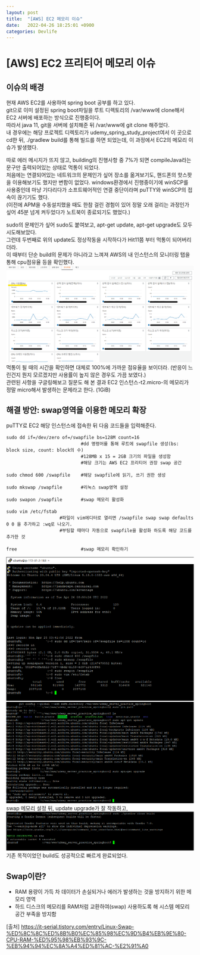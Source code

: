 ```yaml
---
layout: post
title:  "[AWS] EC2 메모리 이슈"
date:   2022-04-26 18:25:01 +0900
categories: Devlife
---
```


# [AWS] EC2 프리티어 메모리 이슈

## 이슈의 배경
현재 AWS EC2를 사용하여 spring boot 공부를 하고 있다.  
git으로 이미 설정된 spring boot파일을 루트 디렉토리의 /var/www에 clone해서 EC2 서버에 배포하는 방식으로 진행중이다.  
따라서 java 11, git을 서버에 설치해준 뒤 /var/www에 git clone 해주었다.  
내 경우에는 해당 프로젝트 디렉토리가 udemy_spring_study_project여서 이 곳으로 cd한 뒤, ./gradlew build를 통해 빌드를 하면 되었는데, 이 과정에서 EC2의 메모리 이슈가 발생했다.  

따로 에러 메시지가 뜨지 않고, building의 진행사항 중 7%가 되면 compileJava라는 문구만 출력되어있는 상태로 먹통이 되었다.  
처음에는 연결되어있는 네트워크의 문제인가 싶어 장소를 옮겨보기도, 핸드폰의 핫스팟을 이용해보기도 했지만 변함이 없었다. windows환경에서 진행중이기에 winSCP를 사용중인데 마냥 기다리다가 소프트웨어적인 연결 중단이라며 puTTY와 winSCP의 접속이 끊기기도 했다.  
(이전에 APM을 수동설치했을 때도 한참 걸린 경험이 있어 정말 오래 걸리는 과정인가 싶어 45분 넘게 켜두었다가 노트북이 종료되기도 했었다.)  

sudo의 문제인가 싶어 sudo도 붙여보고, apt-get update, apt-get upgrade도 모두 시도해보았다.  
그런데 두번째로 위의 update도 정상작동을 시작하다가 Hit11쯤 부터 먹통이 되어버리더라.  
이 때부터 단순 build의 문제가 아니라고 느껴져 AWS의 내 인스턴스의 모니터링 탭을 통해 cpu점유율 등을 확인했다.
<img src='/assets/img/docs/memory_build_issue3.png'>
먹통이 될 때의 시간을 확인하면 대체로 100%에 가까운 점유율을 보이더라. (반응이 느린건지 뭔지 모르겠지만 사용률이 높지 않은 경우도 가끔 보였다.)  
관련된 사항을 구글링해보고 질문도 해 본 결과 EC2 인스턴스-t2.micro-의 메모리가 정말 micro해서 발생하는 문제라고 한다. (1GiB)  


## 해결 방안: swap영역을 이용한 메모리 확장
puTTY로 EC2 해당 인스턴스에 접속한 뒤 다음 코드들을 입력해준다.  
```
sudo dd if=/dev/zero of=/swapfile bs=128M count=16   
                            #dd 명령어를 통해 루트에 swapfile 생성(bs: block size, count: block의 수)  
                            #128MB x 15 = 2GB 크기의 파일을 생성함
                            #해당 크기는 AWS EC2 프리티어 권장 swap 공간

sudo chmod 600 /swapfile    #해당 swapfile에 읽기, 쓰기 권한 생성

sudo mkswap /swapfile       #리눅스 swap영역 설정

sudo swapon /swapfile       #swap 메모리 활성화

sudo vim /etc/fstab 
                    #파일이 vim에디터로 열리면 /swapfile swap swap defaults 0 0 을 추가하고 :wq로 나오기.
                    #부팅할 때마다 자동으로 swapfile을 활성화 하도록 해당 코드를 추가한 것

free                        #swap 메모리 확인하기
```


<img src='/assets/img/docs/memory_build_issue.png'>
<img src='/assets/img/docs/memory_build_issue1.png'>
swap 메모리 설정 뒤, update upgrade가 잘 작동하고,
<img src='/assets/img/docs/memory_build_issue2.png'>
기존 목적이었던 build도 성공적으로 빠르게 완료되었다.

## Swap이란?
- RAM 용량이 가득 차 데이터가 손실되거나 에러가 발생하는 것을 방지하기 위한 메모리 영역
- 하드 디스크의 메모리를 RAM처럼 교환하여(swap) 사용하도록 해 시스템 메모리 공간 부족을 방지함

[출처] https://it-serial.tistory.com/entry/Linux-Swap-%ED%8C%8C%ED%8B%B0%EC%85%98%EC%9D%B4%EB%9E%80-CPU-RAM-%ED%95%98%EB%93%9C-%EB%94%94%EC%8A%A4%ED%81%AC-%E2%91%A0


